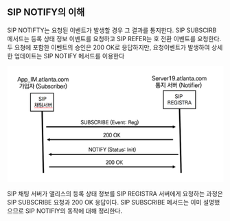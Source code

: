 ## SIP NOTIFY의 이해

SIP NOTIFTY는 요청된 이벤트가 발생할 경우 그 결과를 통지한다. SIP SUBSCIRB 메서드는 등록 상태 정보 이벤트를 요청하고 SIP REFER는 호 전환 이벤트를 요청한다. 두 요쳥에 포함한 이벤트의 승인은 200 OK로 응답하지만, 요청이벤트가 발생하여 상세한 업데이트는 SIP NOTIFY 메서드를 이용한다

![SIP NOTIFY](./image/25_1.png)

SIP 채팅 서버가 앨리스의 등록 상태 정보를 SIP REGISTRA 서버에게 요청하는 과정은 SIP SUBSCRIBE 요청과 200 OK 응답이다. SIP SUBSCRIBE 메서드는 이미 설명했으므로 SIP NOTIFIY의 동작에 대해 정리한다.